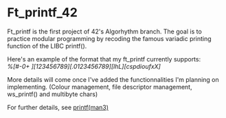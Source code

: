 # Ft_printf_42

Ft_printf is the first project of 42's Algorhythm branch. The goal is to practice modular programming by recoding the famous variadic printing function of the LIBC printf().

Here's an example of the format that my ft_printf currently supports:<br>
<i>%[#-0+ ][123456789][.0123456789][lhL][cspdioufxX]</i>

More details will come once I've added the functionnalities I'm planning on implementing. (Colour management, file descriptor management, ws_printf() and multibyte chars)

For further details, see [printf(man3)](http://manpagesfr.free.fr/man/man3/printf.3.html)
